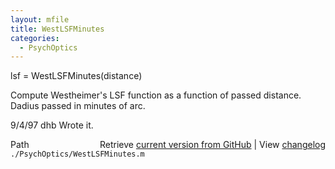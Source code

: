 ```yaml
---
layout: mfile
title: WestLSFMinutes
categories:
  - PsychOptics
---
```


lsf = WestLSFMinutes\(distance\)

Compute Westheimer's LSF function as a function
of passed distance.  Dadius passed in minutes of arc.

9/4/97  dhb  Wrote it.


<div class="code_header" style="text-align:right;">
  <span style="float:left;">Path&nbsp;&nbsp;</span> <span class="counter">Retrieve <a href=
  "https://raw.github.com/Psychtoolbox-3/Psychtoolbox-3/beta/./PsychOptics/WestLSFMinutes.m">current version from GitHub</a> | View <a href=
  "https://github.com/Psychtoolbox-3/Psychtoolbox-3/commits/beta/./PsychOptics/WestLSFMinutes.m">changelog</a></span>
</div>
<div class="code">
  <code>./PsychOptics/WestLSFMinutes.m</code>
</div>
